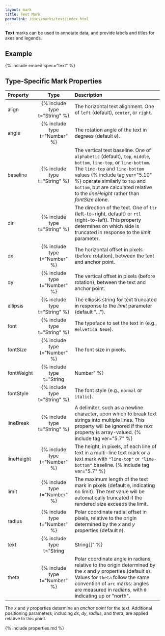 ```yaml
---
layout: mark
title: Text Mark
permalink: /docs/marks/text/index.html
---
```


**Text** marks can be used to annotate data, and provide labels and titles for axes and legends.

## Example

{% include embed spec="text" %}

## Type-Specific Mark Properties

| Property            | Type                           | Description   |
| :------------------ | :----------------------------: | :------------ |
| align               | {% include type t="String" %}  | The horizontal text alignment. One of `left` (default), `center`, or `right`. |
| angle               | {% include type t="Number" %}  | The rotation angle of the text in degrees (default `0`). |
| baseline            | {% include type t="String" %}  | The vertical text baseline. One of `alphabetic` (default), `top`, `middle`, `bottom`, `line-top`, or `line-bottom`. The `line-top` and `line-bottom` values {% include tag ver="5.10" %} operate similarly to `top` and `bottom`, but are calculated relative to the *lineHeight* rather than *fontSize* alone. |
| dir                 | {% include type t="String" %}  | The direction of the text. One of `ltr` (left-to-right, default) or `rtl` (right-to-left). This property determines on which side is truncated in response to the _limit_ parameter. |
| dx                  | {% include type t="Number" %}  | The horizontal offset in pixels (before rotation), between the text and anchor point. |
| dy                  | {% include type t="Number" %}  | The vertical offset in pixels (before rotation), between the text and anchor point. |
| ellipsis            | {% include type t="String" %}  | The ellipsis string for text truncated in response to the _limit_ parameter (default "&hellip;"). |
| font                | {% include type t="String" %}  | The typeface to set the text in (e.g., `Helvetica Neue`). |
| fontSize            | {% include type t="Number" %}  | The font size in pixels. |
| fontWeight          | {% include type t="String|Number" %}  | The font weight (e.g., `normal` or `bold`). |
| fontStyle           | {% include type t="String" %}  | The font style (e.g., `normal` or `italic`). |
| lineBreak           | {% include type t="String" %}  | A delimiter, such as a newline character, upon which to break text strings into multiple lines. This property will be ignored if the *text* property is array-valued. {% include tag ver="5.7" %} |
| lineHeight          | {% include type t="Number" %}  | The height, in pixels, of each line of text in a multi-line text mark or a text mark with `"line-top"` or `"line-bottom"` baseline. {% include tag ver="5.7" %} |
| limit               | {% include type t="Number" %}  | The maximum length of the text mark in pixels (default `0`, indicating no limit). The _text_ value will be automatically truncated if the rendered size exceeds the limit. |
| radius              | {% include type t="Number" %}  | Polar coordinate radial offset in pixels, relative to the origin determined by the _x_ and _y_ properties (default `0`). |
| text                | {% include type t="String|String[]" %}  | The text to display. This text may be truncated if the rendered length of the text exceeds the _limit_ parameter. For versions {% include tag ver="5.7" %}, a string array specifies multiple lines of text. For versions {% include tag ver="5.10" %}, all text lines are white-space trimmed prior to rendering.|
| theta               | {% include type t="Number" %}  | Polar coordinate angle in radians, relative to the origin determined by the _x_ and _y_ properties (default `0`). Values for `theta` follow the same convention of `arc` marks: angles are measured in radians, with `0` indicating up or "north". |

The _x_ and _y_ properties determine an _anchor point_ for the text. Additional positioning parameters, including _dx_, _dy_, _radius_, and _theta_, are applied relative to this point.

{% include properties.md %}

